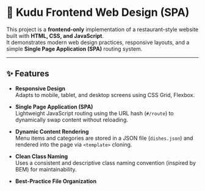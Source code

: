 # 🍔 Kudu Frontend Web Design (SPA)

This project is a **frontend-only** implementation of a restaurant-style website built with **HTML, CSS, and JavaScript**.  
It demonstrates modern web design practices, responsive layouts, and a simple **Single Page Application (SPA)** routing system.

---

## ✨ Features

- **Responsive Design**  
  Adapts to mobile, tablet, and desktop screens using CSS Grid, Flexbox.

- **Single Page Application (SPA)**  
  Lightweight JavaScript routing using the URL hash (`#/route`) to dynamically swap content without reloading.

- **Dynamic Content Rendering**  
  Menu items and categories are stored in a JSON file (`dishes.json`) and rendered into the page via `<template>` cloning.

- **Clean Class Naming**  
  Uses a consistent and descriptive class naming convention (inspired by BEM) for maintainability.

- **Best-Practice File Organization**  
